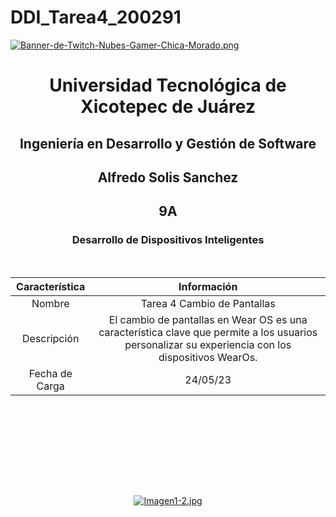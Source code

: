 # DDI_Tarea4_200291

[![Banner-de-Twitch-Nubes-Gamer-Chica-Morado.png](https://i.postimg.cc/15q3LFXF/Banner-de-Twitch-Nubes-Gamer-Chica-Morado.png)](https://postimg.cc/MvzwBvyZ)

<div align="center">
  
# Universidad Tecnológica de Xicotepec de Juárez


## Ingeniería en Desarrollo y Gestión de Software
## Alfredo Solis Sanchez 
## 9A
### Desarrollo de Dispositivos Inteligentes




&nbsp;
&nbsp;


|  Característica |  Información |
| :------------: | :------------: |
| Nombre  |  Tarea 4 Cambio de Pantallas |
| Descripción  | El cambio de pantallas en Wear OS es una característica clave que permite a los usuarios personalizar su experiencia con los dispositivos WearOs.  |
|  Fecha de Carga | 24/05/23  |


&nbsp;
&nbsp;

&nbsp;
&nbsp;

<br>
<br>
<br>
<br>

[![Imagen1-2.jpg](https://i.postimg.cc/x1swjyVj/Imagen1-2.jpg)](https://postimg.cc/0zwWcSNh)

